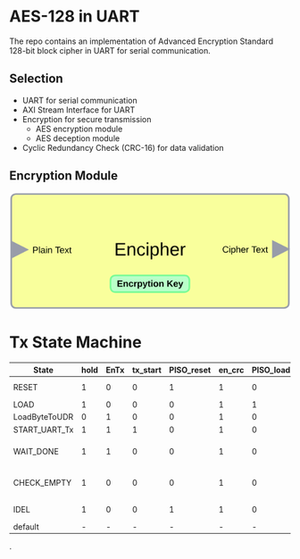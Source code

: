 # AES-128 in UART 
The repo contains an implementation of Advanced Encryption Standard 128-bit block cipher in UART for serial communication.
## Selection 
+ UART for serial communication
+ AXI Stream Interface for UART 
+ Encryption for secure transmission
  + AES encryption module
  + AES deception module
+ Cyclic Redundancy Check (CRC-16) for data validation

##  Encryption Module
![Takes 128Bit text input and generate cipher text of the same length](images/enryption.png)


# Tx State Machine 

| State         | hold | EnTx | tx_start | PISO_reset | en_crc | PISO_load | EN_UDR | Next State                     |
|---------------|------|------|----------|------------|--------|-----------|--------|--------------------------------|
| RESET         | 1    | 0    | 0        | 1          | 1      | 0         | 0      | start ? LOAD : IDEL            |
| LOAD          | 1    | 0    | 0        | 0          | 1      | 1         | 0      | LoadByteToUDR                  |
| LoadByteToUDR | 0    | 1    | 0        | 0          | 1      | 0         | 0      | START_UART_Tx                  |
| START_UART_Tx | 1    | 1    | 1        | 0          | 1      | 0         | 1      | WAIT_DONE                      |
| WAIT_DONE     | 1    | 1    | 0        | 0          | 1      | 0         | 1      | Done ? CHECK_EMPTY : WAIT_DONE |
| CHECK_EMPTY   | 1    | 0    | 0        | 0          | 1      | 0         | 0      | PISO_empty ? IDEL : LoadByteToUDR |
| IDEL          | 1    | 0    | 0        | 1          | 1      | 0         | 0      | start ? LOAD : IDEL            |
| default       | -    | -    | -        | -          | -      | -         | -      | RESET                          |

.



